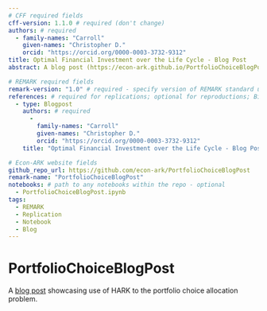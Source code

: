 ```yaml
---
# CFF required fields
cff-version: 1.1.0 # required (don't change)
authors: # required
  - family-names: "Carroll"
    given-names: "Christopher D."
    orcid: "https://orcid.org/0000-0003-3732-9312"
title: Optimal Financial Investment over the Life Cycle - Blog Post
abstract: A blog post (https://econ-ark.github.io/PortfolioChoiceBlogPost/PortfolioChoiceBlogPost.html) showcasing use of HARK to the portfolio choice allocation problem.

# REMARK required fields
remark-version: "1.0" # required - specify version of REMARK standard used
references: # required for replications; optional for reproductions; BibTex data from original paper
  - type: Blogpost
    authors: # required
      -
        family-names: "Carroll"
        given-names: "Christopher D."
        orcid: "https://orcid.org/0000-0003-3732-9312"
    title: "Optimal Financial Investment over the Life Cycle - Blog Post" # required

# Econ-ARK website fields
github_repo_url: https://github.com/econ-ark/PortfolioChoiceBlogPost
remark-name: "PortfolioChoiceBlogPost"
notebooks: # path to any notebooks within the repo - optional
  - PortfolioChoiceBlogPost.ipynb
tags:
  - REMARK
  - Replication
  - Notebook
  - Blog
---
```


# PortfolioChoiceBlogPost

A [blog post](https://econ-ark.github.io/PortfolioChoiceBlogPost/PortfolioChoiceBlogPost.html) showcasing use of HARK to the portfolio choice allocation problem.

